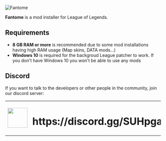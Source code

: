 ![Fantome](https://github.com/LoL-Fantome/Fantome/blob/master/Images/fantome-banner.png)

**Fantome** is a mod installer for League of Legends.

## Requirements
* **8 GB RAM or more** is recommended due to some mod installations having high RAM usage (Map skins, DATA mods...)
* **Windows 10** is required for the backgroud League patcher to work. If you don't have Windows 10 you won't be able to use any mods

## Discord
If you want to talk to the developers or other people in the community, join our discord server:

<table>
  <tbody>
    <tr>
      <td><img width=64 height=64 src="https://cdn.worldvectorlogo.com/logos/discord.svg"></td>
      <td><h1>https://discord.gg/SUHpgaF</h1></td>
    </tr>
  </tbody>
</table> 

